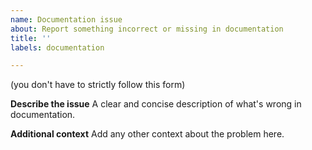 ```yaml
---
name: Documentation issue
about: Report something incorrect or missing in documentation
title: ''
labels: documentation

---
```


(you don't have to strictly follow this form)

**Describe the issue**
A clear and concise description of what's wrong in documentation.

**Additional context**
Add any other context about the problem here.
